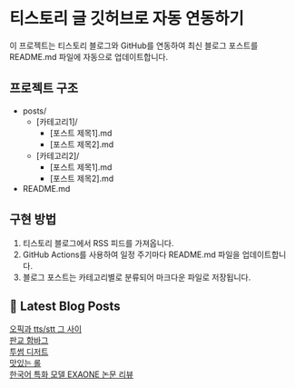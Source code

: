 
# 티스토리 글 깃허브로 자동 연동하기

이 프로젝트는 티스토리 블로그와 GitHub를 연동하여 최신 블로그 포스트를 README.md 파일에 자동으로 업데이트합니다.

## 프로젝트 구조

- posts/
  - [카테고리1]/
    - [포스트 제목1].md
    - [포스트 제목2].md
  - [카테고리2]/
    - [포스트 제목1].md
    - [포스트 제목2].md
- README.md

## 구현 방법

1. 티스토리 블로그에서 RSS 피드를 가져옵니다.
2. GitHub Actions를 사용하여 일정 주기마다 README.md 파일을 업데이트합니다.
3. 블로그 포스트는 카테고리별로 분류되어 마크다운 파일로 저장됩니다.

## 📕 Latest Blog Posts

<a href="https://eunmastudio.tistory.com/32">오픽과 tts/stt 그 사이</a></br><a href="https://eunmastudio.tistory.com/31">판교 함바그</a></br><a href="https://eunmastudio.tistory.com/30">투썸 디저트</a></br><a href="https://eunmastudio.tistory.com/29">맛있는 롤</a></br><a href="https://eunmastudio.tistory.com/28">한국어 특화 모델 EXAONE 논문 리뷰</a></br>